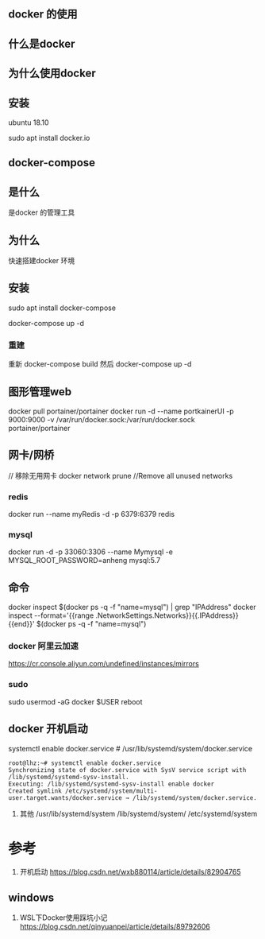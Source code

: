 ## docker 的使用

## 什么是docker
## 为什么使用docker
## 安装
ubuntu 18.10

sudo apt install  docker.io



## docker-compose  

## 是什么
是docker 的管理工具
## 为什么
快速搭建docker 环境
## 安装

sudo apt install docker-compose

docker-compose up -d

### 重建

重新 docker-compose build
然后 docker-compose up -d


## 图形管理web

docker pull portainer/portainer
docker run -d --name portkainerUI -p 9000:9000 -v /var/run/docker.sock:/var/run/docker.sock portainer/portainer

## 网卡/网桥

// 移除无用网卡
docker network prune	//Remove all unused networks

### redis
docker run --name myRedis -d -p 6379:6379 redis

### mysql 

docker run -d -p 33060:3306 --name Mymysql -e MYSQL_ROOT_PASSWORD=anheng mysql:5.7

## 命令

docker inspect $(docker ps -q -f "name=mysql") | grep "IPAddress"
docker inspect --format='{{range .NetworkSettings.Networks}}{{.IPAddress}}{{end}}' $(docker ps -q -f "name=mysql")
### docker 阿里云加速
https://cr.console.aliyun.com/undefined/instances/mirrors

### sudo
sudo usermod -aG docker $USER
reboot

## docker 开机启动

 
systemctl enable docker.service # /usr/lib/systemd/system/docker.service
```out
root@lhz:~# systemctl enable docker.service
Synchronizing state of docker.service with SysV service script with /lib/systemd/systemd-sysv-install.
Executing: /lib/systemd/systemd-sysv-install enable docker
Created symlink /etc/systemd/system/multi-user.target.wants/docker.service → /lib/systemd/system/docker.service.

```
1. 其他
/usr/lib/systemd/system
/lib/systemd/system/
/etc/systemd/system

# 参考
1. 开机启动
https://blog.csdn.net/wxb880114/article/details/82904765

## windows

1. WSL下Docker使用踩坑小记
https://blog.csdn.net/qinyuanpei/article/details/89792606